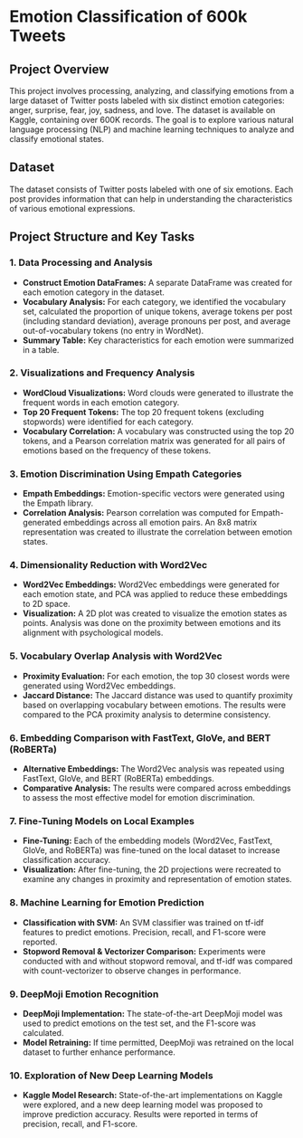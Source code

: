 # Emotion Classification of 600k Tweets
## Project Overview
This project involves processing, analyzing, and classifying emotions from a large dataset of Twitter posts labeled with six distinct emotion categories: anger, surprise, fear, joy, sadness, and love. The dataset is available on Kaggle, containing over 600K records. The goal is to explore various natural language processing (NLP) and machine learning techniques to analyze and classify emotional states.

## Dataset
The dataset consists of Twitter posts labeled with one of six emotions. Each post provides information that can help in understanding the characteristics of various emotional expressions.

## Project Structure and Key Tasks
### 1. Data Processing and Analysis
- **Construct Emotion DataFrames:** A separate DataFrame was created for each emotion category in the dataset.
- **Vocabulary Analysis:** For each category, we identified the vocabulary set, calculated the proportion of unique tokens, average tokens per post (including standard deviation), average pronouns per post, and average out-of-vocabulary tokens (no entry in WordNet).
- **Summary Table:** Key characteristics for each emotion were summarized in a table.
### 2. Visualizations and Frequency Analysis
- **WordCloud Visualizations:** Word clouds were generated to illustrate the frequent words in each emotion category.
- **Top 20 Frequent Tokens:** The top 20 frequent tokens (excluding stopwords) were identified for each category.
- **Vocabulary Correlation:** A vocabulary was constructed using the top 20 tokens, and a Pearson correlation matrix was generated for all pairs of emotions based on the frequency of these tokens.
### 3. Emotion Discrimination Using Empath Categories
- **Empath Embeddings:** Emotion-specific vectors were generated using the Empath library.
- **Correlation Analysis:** Pearson correlation was computed for Empath-generated embeddings across all emotion pairs. An 8x8 matrix representation was created to illustrate the correlation between emotion states.
### 4. Dimensionality Reduction with Word2Vec
- **Word2Vec Embeddings:** Word2Vec embeddings were generated for each emotion state, and PCA was applied to reduce these embeddings to 2D space.
- **Visualization:** A 2D plot was created to visualize the emotion states as points. Analysis was done on the proximity between emotions and its alignment with psychological models.
### 5. Vocabulary Overlap Analysis with Word2Vec
- **Proximity Evaluation:** For each emotion, the top 30 closest words were generated using Word2Vec embeddings.
- **Jaccard Distance:** The Jaccard distance was used to quantify proximity based on overlapping vocabulary between emotions. The results were compared to the PCA proximity analysis to determine consistency.
### 6. Embedding Comparison with FastText, GloVe, and BERT (RoBERTa)
- **Alternative Embeddings:** The Word2Vec analysis was repeated using FastText, GloVe, and BERT (RoBERTa) embeddings.
- **Comparative Analysis:** The results were compared across embeddings to assess the most effective model for emotion discrimination.
### 7. Fine-Tuning Models on Local Examples
- **Fine-Tuning:** Each of the embedding models (Word2Vec, FastText, GloVe, and RoBERTa) was fine-tuned on the local dataset to increase classification accuracy.
- **Visualization:** After fine-tuning, the 2D projections were recreated to examine any changes in proximity and representation of emotion states.
### 8. Machine Learning for Emotion Prediction
- **Classification with SVM:** An SVM classifier was trained on tf-idf features to predict emotions. Precision, recall, and F1-score were reported.
- **Stopword Removal & Vectorizer Comparison:** Experiments were conducted with and without stopword removal, and tf-idf was compared with count-vectorizer to observe changes in performance.
### 9. DeepMoji Emotion Recognition
- **DeepMoji Implementation:** The state-of-the-art DeepMoji model was used to predict emotions on the test set, and the F1-score was calculated.
- **Model Retraining:** If time permitted, DeepMoji was retrained on the local dataset to further enhance performance.
### 10. Exploration of New Deep Learning Models
- **Kaggle Model Research:** State-of-the-art implementations on Kaggle were explored, and a new deep learning model was proposed to improve prediction accuracy. Results were reported in terms of precision, recall, and F1-score.
